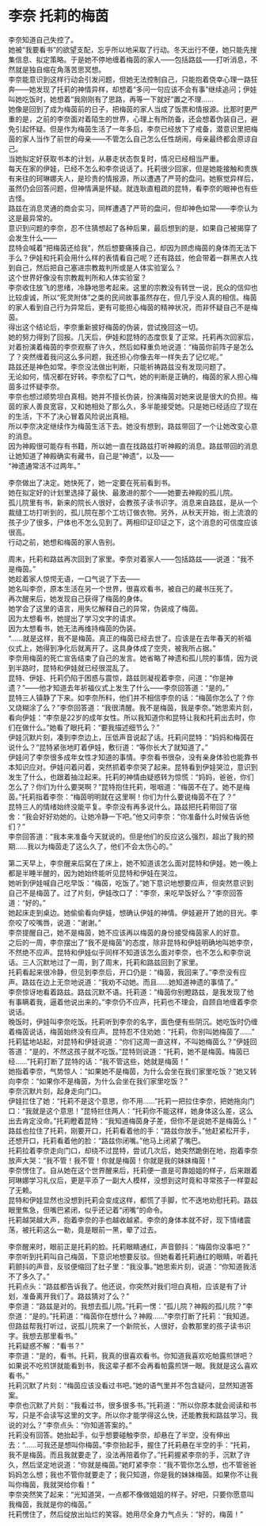 # 李奈 托莉的梅茵
李奈知道自己失控了。  
她被“我要看书”的欲望支配，忘乎所以地采取了行动。冬天出行不便，她只能先搜集信息、拟定策略。于是她不停地缠着梅茵的家人——包括路兹——打听消息，不然就是独自缩在角落苦思冥想。  
李奈能意识到这样行动会引发问题，但她无法控制自己，只能抱着侥幸心理一路狂奔——她发现了托莉的神情异样，却想着“多问一句应该不会有事”继续追问；伊娃叫她吃饭时，她想着“我刚刚有了思路，再等一下就好”置之不理……  
她像是回到了成为梅茵前的日子，把梅茵的家人当成了饭票和情报源。比那时更严重的是，之前的李奈面对着陌生的世界，心理上有所防备，还会想着伪装自己，避免引起怀疑。但是作为梅茵生活了一年多后，李奈已经放下了戒备，潜意识里把梅茵的家人当作了前世的母亲——不管怎么自己怎么任性胡闹，母亲最终都会原谅自己。  
当她拟定好获取书本的计划，从暴走状态恢复时，情况已经相当严重。  
每天在家的伊娃，已经不怎么和李奈说话了。托莉很少回家，但是她能接触和贵族有来往的珂琳娜夫人，是珍贵的情报源，所以遭遇了严苛的盘问。她察觉异样后，虽然仍会回答问题，但神情满是怀疑。就连耿直粗疏的昆特，看李奈的眼神也有些古怪。  
路兹在消息灵通的商会实习，同样遭遇了严苛的盘问，但却神色如常——李奈认为这是最异常的。  
意识到问题的李奈，忍不住猜想起了各种后果，最后想到的是，如果自己被揭穿了会发生什么——  
昆特会喊着“把梅茵还给我”，然后想要痛揍自己，却因为顾虑梅茵的身体而无法下手么？伊娃和托莉会用什么样的表情看自己呢？还有路兹，他会带着一群黑衣人找到自己，然后把自己塞进宗教裁判所或是人体实验室么？  
这个世界好像没有宗教裁判所和人体实验室？  
李奈收住放飞的思绪，冷静地思考起来。这里的宗教没有转世一说，民众的信仰也比较虔诚，所以“死灵附体”之类的民间故事虽然存在，但几乎没人真的相信。梅茵的家人看到自己行为异常后，更有可能担心梅茵的精神状况，而非怀疑自己不是梅茵。  
得出这个结论后，李奈重新披好梅茵的伪装，尝试挽回这一切。  
她的努力得到了回报。几天后，伊娃和昆特的态度恢复了正常。托莉再次回家后，对着扮演着梅茵的李奈观察了许久，然后如释重负地说道：“梅茵你前阵子是怎么了？突然缠着我问这么多问题，我还担心你像去年一样失去了记忆呢。”  
路兹还是神色如常。李奈没法做出判断，只能祈祷路兹没有发现问题了。  
无论如何，情况都在好转。李奈松了口气，她的判断是正确的，梅茵的家人担心梅茵多过怀疑李奈。  
李奈也想过顺势坦白真相。她并不擅长伪装，扮演梅茵对她来说是很大的负担。梅茵的家人善良宽容，又和她相处了那么久，多半能接受她。只是她已经适应了现在的生活，下不了决心冒着风险说出真相。  
所以李奈决定继续作为梅茵生活下去。她没有想到，路兹带回了一个让她改变心意的消息。  
因为神殿很可能存有书籍，所以她一直在找路兹打听神殿的消息。路兹带回的消息让她知道了神殿确实有藏书，自己是“神遗”，以及——  
“神遗通常活不过两年。”  


李奈做出了决定。她快死了，她一定要在死前看到书。  
她在拟定好的计划里选择了最快、最激进的那个——她要去神殿的孤儿院。  
孤儿院里有书，新来的院长人很好，会教孩子读书识字。消息来自路兹，是从一个裁缝工坊打听到的，孤儿院在那个工坊订做衣物。另外，从秋天开始，街上流浪的孩子少了很多，尸体也不怎么见到了。两相印证印证之下，这个消息的可信度应该很高。  
行动之前，她想和梅茵的家人告别。  


周末，托莉和路兹再次回到了家里。李奈对着家人——包括路兹——说道：“我不是梅茵。”  
她趁着家人惊愕无语，一口气说了下去——  
她名叫李奈，原本生活在另一个世界，很喜欢看书，被自己的藏书压死了。  
再次醒来后，她发现自己获得了梅茵的身体。  
她学会了这里的语言，用失忆解释自己的异常，伪装成了梅茵。  
因为太想看书，她提出了学习文字的请求。  
因为太想看书，她无法再维持梅茵的伪装。  
“……就是这样，我不是梅茵。真正的梅茵已经去世了。应该是在去年春天的祈福仪式上，她得到净化后就离开了。这具身体成了空壳，被我所占据。”  
李奈用梅茵的死亡宣告结束了自己的发言。她省略了神遗和孤儿院的事情，因为说到半路时，昆特和伊娃就已经很混乱了。  
昆特、伊娃、托莉仍陷于困惑与震惊，路兹则凝视着李奈，问道：“你是神遗？”——他才知道去年祈福仪式上发生了什么——李奈回答道：“是的。”  
昆特三人镇静了下来。如李奈所料，他们并不相信李奈的话：“梅茵你怎么了？你又烧糊涂了么？”李奈回答道：“我很清醒。我不是梅茵，我是李奈。”她思索片刻，看向伊娃：“李奈是22岁的成年女性。所以我知道你和昆特让我和托莉出去时，你们在做什么。”她看了眼托莉：“要我描述细节么？”  
伊娃沉默片刻，凑到李奈边上，压低声音说起了话。托莉问昆特：“妈妈和梅茵在说什么？”昆特紧张地盯着伊娃，敷衍道：“等你长大了就知道了。”  
伊娃问了李奈很多成年女性才知道的事情。李奈看书很杂，没有亲身体验也能靠书本知识应对。伊娃问着问着，突然抓着李奈哭了起来。昆特看到伊娃哭泣，意识到发生了什么，也跟着抽泣起来。托莉的神情由疑惑转为惊慌：“妈妈，爸爸，你们怎么了？你们为什么要哭啊？”昆特抱住托莉，哏咽道：“梅茵不在了。她不是梅茵。”托莉指着李奈：“梅茵明明就在这里啊！你们为什么要说梅茵不在了？”  
昆特三人的情绪始终没能平复。李奈没有再多说什么。路兹把托莉带回了宿舍：“我会好好劝她的。让她冷静一下吧。”他又问李奈：“你准备什么时候告诉他们？”  
李奈回答道：“我本来准备今天就说的。但是他们的反应这么强烈，超出了我的预期……我以为梅茵走了这么久了，他们不会太伤心的。”  


第二天早上，李奈醒来后窝在了床上，她不知道该怎么面对昆特和伊娃。她一晚上都是半睡半醒的，因为她始终能听见昆特和伊娃在哭泣。  
她听到伊娃喊自己吃早饭：“梅茵，吃饭了。”她下意识地想要应声，但突然意识到自己不是梅茵了。过了片刻，伊娃改口了：“李奈，来吃早饭好么？”李奈回答道：“好的。”  
她起床走到桌边。她偷偷看向伊娃，想确认伊娃的神情。伊娃避开了她的目光。李奈咬了咬嘴唇，说道：“谢谢。”  
李奈提醒自己，她不是梅茵，她不应该再以梅茵的身份接受梅茵家人的好意。  
之后的一周，李奈摆出了“我不是梅茵”的态度，除非昆特和伊娃明确地叫她李奈，不然绝不应声。昆特和伊娃似乎同样不知道该怎么面对李奈，也不怎么和李奈说话。三人沉默地过了一周，到了周末，托莉和路兹回到了家里。  
托莉看起来很冷静，但见到李奈后，开口仍是：“梅茵，我回来了。”李奈没有应声。路兹在边上无奈地说道：“我劝不动她。而且……她知道神遗的事情了。”  
李奈惊讶地看着路兹。路兹沉默不语。托莉道：“梅茵你别瞪路兹，是我发现了他有事瞒着我，逼着他说出来的。”李奈仍不应声，托莉也不理会，自顾自地缠着李奈说话。  
晚饭时，伊娃叫李奈吃饭。托莉听到李奈的名字，面色便有些阴沉。她吃饭时仍缠着梅茵说话，梅茵始终没有应声。昆特忍不住劝她：“托莉，你别叫她梅茵了……”  
托莉猛地站起，对昆特和伊娃说道：“你们这周一直这样，不叫她梅茵么？”伊娃回答道：“是的，不然这孩子就不吃饭。”昆特则说道：“托莉，她不是梅茵。梅茵已经……”托莉打断了昆特的话：“我不管这些，她就是梅茵！”  
她指着李奈，气势惊人：“如果她不是梅茵，为什么会坐在我们家里吃饭？”她又转向李奈：“如果你不是梅茵，为什么会坐在我们家里吃饭？”  
李奈沉默片刻，起身走向门口。  
伊娃拦住了她：“托莉不是这个意思，你不用……”托莉一把拉住李奈，把她拖向门口：“我就是这个意思！”昆特拦住两人：“托莉你不能这样，她身体这么差，这么出去肯定没命。”托莉瞪着昆特：“我知道梅茵身子差，但你不是说她不是梅茵么！”  
路兹也拉住了托莉，刚要开口，托莉看着他的手：“路兹你放手。”他赶紧松开手，还想开口，托莉看着他的脸：“路兹你闭嘴。”他马上闭紧了嘴巴。  
托莉拉着李奈走向门口，却绕不过昆特，尝试几次后，她突然跪倒在地，抱着李奈放声大哭：“我不管！我不管！你就是梅茵！你就是我的妹妹梅茵！”  
李奈愣住了。自从她在这个世界醒来后，托莉便一直是可靠姐姐的样子，后来跟着珂琳娜学习礼仪后，更是平添了一副大人模样，没想到这时竟和寻常孩子一样耍起了无赖。  
昆特和伊娃显然也没想到托莉会变成这样，都慌了手脚，忙不迭地劝慰托莉。路兹眼里焦急，但嘴巴紧闭，似乎还记着“闭嘴”的命令。  
托莉越哭越大声，抱着李奈的手也越收越紧。李奈的身体本就不好，现下情绪震荡，被托莉这么一勒，竟是眼前一黑，晕了过去。  


李奈醒来时，眼前正是托莉的脸。托莉眼睛通红，声音颤抖：“梅茵你没事吧？”  
李奈听到托莉叫自己梅茵，下意识地想要反驳。但她看着托莉通红的眼睛，听着托莉颤抖的声音，反驳便缩回了肚子里：“我没事。”她思索片刻，说道：“你知道我活不了多久了。”  
托莉点头：“路兹都告诉我了。他还说，你突然对我们坦白真相，应该是有了计划，准备离开我们了。路兹猜对了么？”  
李奈道：“路兹是对的。我想去孤儿院。”托莉一愣：“孤儿院？神殿的孤儿院？”李奈道：“是的。”托莉道：“梅茵你在想什么？神殿……”李奈打断了托莉：“我知道。但路兹帮我打听过，说孤儿院来了一个新院长，人很好，会教那里的孩子读书识字。我想去那里看书。”  
托莉疑惑不解：“看书？”  
李奈道：“是的，看书。托莉，我真的很喜欢看书。你知道我喜欢吃帕露煎饼吧？如果说不吃煎饼就能看到书，我这辈子都不会再看帕露煎饼一眼。我就是这么喜欢看书。”  
托莉沉默了片刻：“梅茵应该没看过书吧。”她的语气里并不包含疑问，显然知道答案。  
李奈也沉默了片刻：“我看过书，很多很多书。”托莉道：“所以你原本就会阅读和书写，只是不会读写这里的文字。所以你才能学得这么快，还能教我和路兹学习。我说的对么？”李奈点头：“你知道答案的。”  
托莉没有回答。她抬起手，似乎想要碰触李奈，却悬在了半空，没有伸出去：“……可我还是想叫你梅茵。”李奈抬起手，握住了托莉悬在半空的手：“托莉，我不是梅茵。而且我就要走了，没法再陪着你了。”托莉握紧李奈的手，沉默了许久，然后坚定地说道：“你就是梅茵。”她盯紧李奈：“我不管你怎么想，也不管爸爸妈妈怎么想；我也不管你就要走了；我只知道，你是我的妹妹梅茵。如果你不让我叫你梅茵，我就哭给你看！”  
李奈突然笑了起来：“光知道哭，一点都不像做姐姐的样子。好吧，只要你愿意叫我梅茵，我就是你的梅茵。”  
托莉愣住了，然后绽放出灿烂的笑容。她用尽全身力气点头：“好的，梅茵！”  


